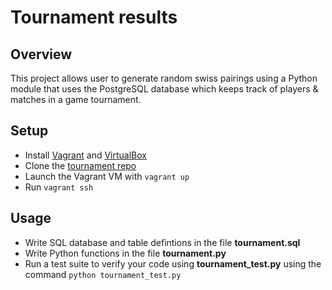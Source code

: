 # Tournament results


## Overview

This project allows user to generate random swiss pairings using a Python module that uses the PostgreSQL database which keeps track of players & matches in a game tournament.

## Setup

* Install [Vagrant](https://www.vagrantup.com/) and [VirtualBox](https://www.virtualbox.org/)
* Clone the [tournament repo](https://github.com/udacity/fullstack-nanodegree-vm)
* Launch the Vagrant VM with `vagrant up`
* Run `vagrant ssh`

## Usage

* Write SQL database and table defintions in the file **tournament.sql**
* Write Python functions in the file **tournament.py**
* Run a test suite to verify your code using **tournament_test.py** using the command `python tournament_test.py` 

